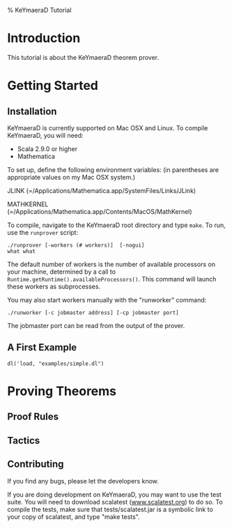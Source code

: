 % KeYmaeraD Tutorial

# Introduction

This tutorial is about the KeYmaeraD theorem prover.

# Getting Started

## Installation

KeYmaeraD is currently supported on Mac OSX and Linux.
To compile KeYmaeraD, you will need:
   - Scala 2.9.0 or higher
   - Mathematica

To set up, define the following environment variables: (in parentheses
are appropriate values on my Mac OSX system.)

JLINK (=/Applications/Mathematica.app/SystemFiles/Links/JLink)

MATHKERNEL (=/Applications/Mathematica.app/Contents/MacOS/MathKernel)

To compile, navigate to the KeYmaeraD root directory and type `make`.
To run, use the `runprover` script:

```
./runprover [-workers (# workers)]  [-nogui]
what what
```

The default number of workers is the number of available processors on
your machine, determined by a call to `Runtime.getRuntime().availableProcessors()`.
This command will launch these workers as subprocesses.

You may also start workers manually with the "runworker" command:

```
./runworker [-c jobmaster address] [-cp jobmaster port]
```

The jobmaster port can be read from the output of the prover.

## A First Example

```
dl('load, "examples/simple.dl")
```

# Proving Theorems

## Proof Rules

## Tactics

## Contributing

If you find any bugs, please let the developers know.

If you are doing development on KeYmaeraD, you may want to use the
test suite. You will need to download scalatest (www.scalatest.org) to
do so. To compile the tests, make sure that tests/scalatest.jar is a
symbolic link to your copy of scalatest, and type "make tests".